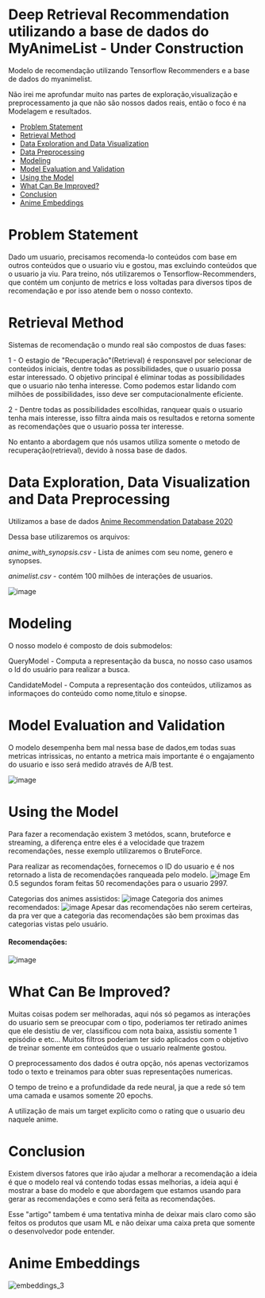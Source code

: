# Deep Retrieval Recommendation utilizando a base de dados do MyAnimeList - Under Construction 
Modelo de recomendação utilizando Tensorflow Recommenders e a base de dados do myanimelist.

Não irei me aprofundar muito nas partes de exploração,visualização e preprocessamento ja que não são nossos dados reais, então o foco é na Modelagem e resultados.

- [Problem Statement](#problem-statement)
- [Retrieval Method](#retrieval-method)
- [Data Exploration and Data Visualization](#data-exploration-data-visualization-and-data-preprocessing)
- [Data Preprocessing](#data-preprocessing)
- [Modeling](#modeling)
- [Model Evaluation and Validation](#model-evaluation-and-validation)
- [Using the Model](#using-the-model)
- [What Can Be Improved?](#what-can-be-improved)
- [Conclusion](#conclusion)
- [Anime Embeddings](#anime-embeddings)

# Problem Statement
Dado um usuario, precisamos recomenda-lo conteúdos com base em outros conteúdos que o usuario viu e gostou, mas excluindo conteúdos que o usuario ja viu.
Para treino, nós utilizaremos o Tensorflow-Recommenders, que contém um conjunto de metrics e loss voltadas para diversos tipos de recomendação e por isso atende bem o nosso contexto.
# Retrieval Method
Sistemas de recomendação o mundo real são compostos de duas fases:

1 - O estagio de "Recuperação"(Retrieval) é responsavel por selecionar de conteúdos iniciais, dentre todas as possibilidades, que o usuario possa estar interessado. O objetivo principal é eliminar todas as possibilidades que o usuario não tenha interesse. Como podemos estar lidando com milhões de possibilidades, isso deve ser computacionalmente eficiente.

2 - Dentre todas as possibilidades escolhidas, ranquear quais o usuario tenha mais interesse, isso filtra ainda mais os resultados e retorna somente as recomendações que o usuario possa ter interesse.

No entanto a abordagem que nós usamos utiliza somente o metodo de recuperação(retrieval), devido à nossa base de dados.

# Data Exploration, Data Visualization and Data Preprocessing
Utilizamos a base de dados [Anime Recommendation Database 2020](https://www.kaggle.com/hernan4444/anime-recommendation-database-2020)

Dessa base utilizaremos os arquivos:

*anime_with_synopsis.csv* - Lista de animes com seu nome, genero e synopses.

*animelist.csv* - contém 100 milhões de interações de usuarios.

![image](https://user-images.githubusercontent.com/71555983/155591932-1ca7165e-3008-465a-ba84-17f439b849b4.png)

# Modeling

O nosso modelo é composto de dois submodelos:

QueryModel - Computa a representação da busca, no nosso caso usamos o Id do usuário para realizar a busca.

CandidateModel - Computa a representação dos conteúdos, utilizamos as informaçoes do conteúdo como nome,titulo e sinopse.

# Model Evaluation and Validation
O modelo desempenha bem mal nessa base de dados,em todas suas metricas intrissicas, no entanto a metrica mais importante é o engajamento do usuario e isso será medido através de A/B test.

![image](https://user-images.githubusercontent.com/71555983/155594853-b68f137e-c16e-4562-9e06-fbd8d709db37.png)

# Using the Model
Para fazer a recomendação existem 3 metódos, scann, bruteforce e streaming, a diferença entre eles é a velocidade que trazem recomendações, nesse exemplo utilizaremos o BruteForce.

Para realizar as recomendações, fornecemos o ID do usuario e é nos retornado a lista de recomendações ranqueada pelo modelo.
![image](https://user-images.githubusercontent.com/71555983/155600874-124e6414-a5a9-4625-8690-88e52f642eac.png)
Em 0.5 segundos foram feitas 50 recomendações para o usuario 2997.

Categorias dos animes assistidos:
![image](https://user-images.githubusercontent.com/71555983/155603953-2bc4dcd0-00dd-4107-ad03-eef695ced869.png)
Categoria dos animes recomendados:
![image](https://user-images.githubusercontent.com/71555983/155604801-bd000972-0e5d-4b0c-9c34-0b07dce1e7e4.png)
Apesar das recomendações não serem certeiras, da pra ver que a categoria das recomendações são bem proximas das categorias vistas pelo usuário.

#### Recomendações:
![image](https://user-images.githubusercontent.com/71555983/155601155-dbab3d30-4138-4604-9e6c-763e97730509.png)

# What Can Be Improved?
Muitas coisas podem ser melhoradas, aqui nós só pegamos as interações do usuario sem se preocupar com o tipo, poderiamos ter retirado animes que ele desistiu de ver, classificou com nota baixa, assistiu somente 1 episódio e etc...
Muitos filtros poderiam ter sido aplicados com o objetivo de treinar somente em conteúdos que o usuario realmente gostou.

O preprocessamento dos dados é outra opção, nós apenas vectorizamos todo o texto e treinamos para obter suas representações numericas.

O tempo de treino e a profundidade da rede neural, ja que a rede só tem uma camada e usamos somente 20 epochs.

A utilização de mais um target explicito como o rating que o usuario deu naquele anime.

# Conclusion
Existem diversos fatores que irão ajudar a melhorar a recomendação a ideia é que o modelo real vá contendo todas essas melhorias, a ideia aqui é mostrar a base do modelo e que abordagem que estamos usando para gerar as recomendações e como será feita as recomendações.

Esse "artigo" tambem é uma tentativa minha de deixar mais claro como são feitos os produtos que usam ML e não deixar uma caixa preta que somente o desenvolvedor pode entender.
# Anime Embeddings
![embeddings_3](https://user-images.githubusercontent.com/71555983/155336541-8dec7647-07ba-43eb-8a12-7d229645bbbc.png)

